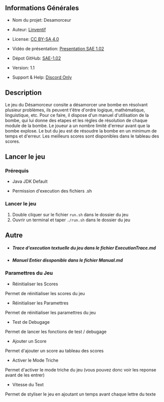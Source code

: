 ## Informations Générales

- Nom du projet: Desamorceur

- Auteur: [Linventif](https://github.com/linventif)

- License: [CC BY-SA 4.0](https://creativecommons.org/licenses/by-sa/4.0/)

- Vidéo de présentation: [Presentation SAE 1.02](https://youtu.be/APwcJ4E5A2I)

- Dépot GitHub: [SAE-1.02](https://github.com/linventif/SAE-1.02)

- Version: 1.1

- Support & Help: [Discord Only](https://linventif.fr/discord)

## Description

Le jeu du Désamorceur consite a désamorcer une bombe en résolvant plusieur problèmes, ils peuvent t'être d'ordre logique, mathématique, linguistique, etc. Pour ce faire, il dispose d'un manuel d'utilisation de la bombe, qui lui donne des etapes et les règles de résolution de chaque module de la bombe. Le joueur a un nombre limité d'erreur avant que la bombe explose. Le but du jeu est de résoudre la bombe en un minimum de temps et d'erreur. Les meilleurs scores sont disponibles dans le tableau des scores.

## Lancer le jeu

### Prérequis

- Java JDK Default

- Permission d'execution des fichiers .sh

### Lancer le jeu

1. Double cliquer sur le fichier `run.sh` dans le dossier du jeu
2. Ouvrir un terminal et taper `./run.sh` dans le dossier du jeu

## Autre

 - ##### Trace d'execution textuelle du jeu dans le fichier ExecutionTrace.md

- ##### Manuel Entier dissponible dans le fichier Manual.md

### Paramettres du Jeu

- Réinitialiser les Scores

Permet de réinitialiser les scores du jeu

- Réinitialiser les Paramettres

Permet de réinitialiser les paramettres du jeu

- Test de Debugage

Permet de lancer les fonctions de test / debugage

- Ajouter un Score

Permet d'ajouter un score au tableau des scores

- Activer le Mode Triche

Permet d'activer le mode triche du jeu (vous pouvez donc voir les reponse avant de les entrer)

- Vitesse du Text

Permet de styliser le jeu en ajoutant un temps avant chaque lettre du texte